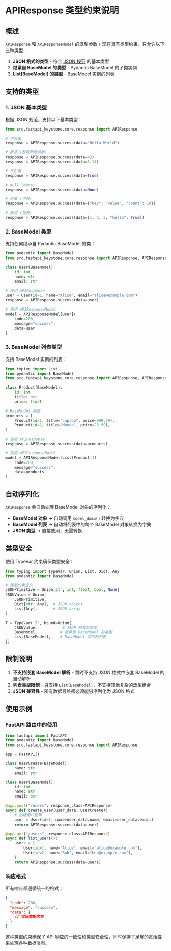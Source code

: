 # APIResponse 类型约束说明

## 概述

`APIResponse` 和 `APIResponseModel` 的泛型参数 `T` 现在具有类型约束，只允许以下三种类型：

1. **JSON 格式的类型** - 符合 [JSON 规范](https://www.json.org/json-en.html) 的基本类型
2. **继承自 BaseModel 的类型** - Pydantic BaseModel 的子类实例
3. **List[BaseModel] 的类型** - BaseModel 实例的列表

## 支持的类型

### 1. JSON 基本类型

根据 JSON 规范，支持以下基本类型：

```python
from src.fastapi_keystone.core.response import APIResponse

# 字符串
response = APIResponse.success(data="Hello World")

# 数字 (整数和浮点数)
response = APIResponse.success(data=42)
response = APIResponse.success(data=3.14)

# 布尔值
response = APIResponse.success(data=True)

# null (None)
response = APIResponse.success(data=None)

# 对象 (字典)
response = APIResponse.success(data={"key": "value", "count": 10})

# 数组 (列表)
response = APIResponse.success(data=[1, 2, 3, "hello", True])
```

### 2. BaseModel 类型

支持任何继承自 Pydantic BaseModel 的类：

```python
from pydantic import BaseModel
from src.fastapi_keystone.core.response import APIResponse, APIResponseModel

class User(BaseModel):
    id: int
    name: str
    email: str

# 使用 APIResponse
user = User(id=1, name="Alice", email="alice@example.com")
response = APIResponse.success(data=user)

# 使用 APIResponseModel
model = APIResponseModel[User](
    code=200, 
    message="success", 
    data=user
)
```

### 3. BaseModel 列表类型

支持 BaseModel 实例的列表：

```python
from typing import List
from pydantic import BaseModel
from src.fastapi_keystone.core.response import APIResponse, APIResponseModel

class Product(BaseModel):
    id: int
    title: str
    price: float

# BaseModel 列表
products = [
    Product(id=1, title="Laptop", price=999.99),
    Product(id=2, title="Mouse", price=29.99),
]

# 使用 APIResponse
response = APIResponse.success(data=products)

# 使用 APIResponseModel
model = APIResponseModel[List[Product]](
    code=200,
    message="success", 
    data=products
)
```

## 自动序列化

`APIResponse` 会自动处理 BaseModel 对象的序列化：

- **BaseModel 对象** → 自动调用 `model_dump()` 转换为字典
- **BaseModel 列表** → 自动将列表中的每个 BaseModel 对象转换为字典
- **JSON 类型** → 直接使用，无需转换

## 类型安全

使用 TypeVar 约束确保类型安全：

```python
from typing import TypeVar, Union, List, Dict, Any
from pydantic import BaseModel

# 类型约束定义
JSONPrimitive = Union[str, int, float, bool, None]
JSONValue = Union[
    JSONPrimitive,
    Dict[str, Any],  # JSON object
    List[Any],       # JSON array
]

T = TypeVar('T', bound=Union[
    JSONValue,           # JSON 格式的类型
    BaseModel,          # 继承自 BaseModel 的类型
    List[BaseModel],    # BaseModel 实例的列表
])
```

## 限制说明

1. **不支持嵌套 BaseModel 解析** - 暂时不支持 JSON 格式中嵌套 BaseModel 的自动解析
2. **列表类型限制** - 只支持 `List[BaseModel]`，不支持其他复杂的泛型组合
3. **JSON 兼容性** - 所有数据最终都必须能够序列化为 JSON 格式

## 使用示例

### FastAPI 路由中的使用

```python
from fastapi import FastAPI
from pydantic import BaseModel
from src.fastapi_keystone.core.response import APIResponse

app = FastAPI()

class UserCreate(BaseModel):
    name: str
    email: str

class User(BaseModel):
    id: int
    name: str
    email: str

@app.post("/users", response_class=APIResponse)
async def create_user(user_data: UserCreate):
    # 创建用户逻辑
    user = User(id=1, name=user_data.name, email=user_data.email)
    return APIResponse.success(data=user)

@app.get("/users", response_class=APIResponse)
async def list_users():
    users = [
        User(id=1, name="Alice", email="alice@example.com"),
        User(id=2, name="Bob", email="bob@example.com"),
    ]
    return APIResponse.success(data=users)
```

### 响应格式

所有响应都遵循统一的格式：

```json
{
  "code": 200,
  "message": "success",
  "data": {
    // 实际数据内容
  }
}
```

这种类型约束确保了 API 响应的一致性和类型安全性，同时保持了足够的灵活性来处理各种数据类型。 